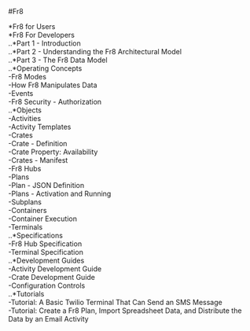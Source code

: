 #Fr8  

*Fr8 for Users  
*Fr8 For Developers  
	..*Part 1 - Introduction  
	..*Part 2 - Understanding the Fr8 Architectural Model  
	..*Part 3 - The Fr8 Data Model  
	..*Operating Concepts  
		-Fr8 Modes  
		-How Fr8 Manipulates Data  
		-Events  
		-Fr8 Security - Authorization  
	..*Objects  
		-Activities  
		-Activity Templates  
		-Crates  
		-Crate - Definition  
		-Crate Property: Availability  
		-Crates - Manifest  
		-Fr8 Hubs  
		-Plans  
		-Plan - JSON Definition  
		-Plans - Activation and Running  
		-Subplans  
		-Containers  
		-Container Execution  
		-Terminals  
	..*Specifications  
		-Fr8 Hub Specification  
		-Terminal Specification  
	..*Development Guides  
		-Activity Development Guide  
		-Crate Development Guide  
		-Configuration Controls  
	..*Tutorials  
		-Tutorial: A Basic Twilio Terminal That Can Send an SMS Message  
		-Tutorial: Create a Fr8 Plan, Import Spreadsheet Data, and Distribute the Data by an Email Activity


